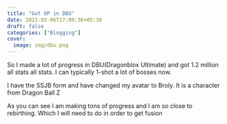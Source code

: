 ```yaml
---
title: "Got OP in DBU"
date: 2022-02-06T17:09:36+05:30
draft: false
categories: ["Blogging"]
cover:
  image: img/dbu.png
---
```


So I made a lot of progress in DBU(Dragonblox Ultimate) and got 1.2 million all stats all stats. I can typically 1-shot a lot of bosses now.

I have the SSJB form and have changed my avatar to Broly. It is a character from Dragon Ball Z

As you can see I am making tons of progress and I am so close to rebirthing. Which I will need to do in order to get fusion
